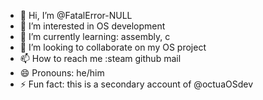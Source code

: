 - 👋 Hi, I’m @FatalError-NULL
- 👀 I’m interested in OS development
- 🌱 I’m currently learning: assembly, c
- 💞️ I’m looking to collaborate on my OS project
- 📫 How to reach me :steam github mail 
- 😄 Pronouns: he/him
- ⚡ Fun fact: this is a secondary account of @octuaOSdev

<!---
FatalError-NULL/FatalError-NULL is a ✨ special ✨ repository because its `README.md` (this file) appears on your GitHub profile.
You can click the Preview link to take a look at your changes.
--->
